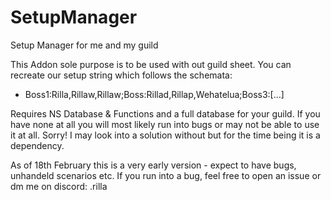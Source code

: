 # SetupManager
Setup Manager for me and my guild <constant>

This Addon sole purpose is to be used with out guild sheet. You can recreate our setup string which follows the schemata:
- Boss1:Rilla,Rillaw,Rillaw;Boss:Rillad,Rillap,Wehatelua;Boss3:[...]

Requires NS Database & Functions and a full database for your guild. If you have none at all you will most likely run into bugs or may not be able to use it at all. Sorry!
I may look into a solution without but for the time being it is a dependency.

As of 18th February this is a very early version - expect to have bugs, unhandeld scenarios etc. If you run into a bug, feel free to open an issue or dm me on discord: .rilla
